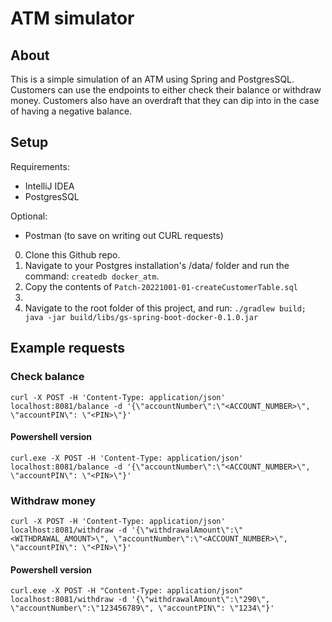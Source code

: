 # ATM simulator

## About

This is a simple simulation of an ATM using Spring and PostgresSQL. Customers can use the endpoints to either check
their balance or withdraw money. Customers also have an overdraft that they can dip into in the case of having a 
negative balance.

## Setup

Requirements:
* IntelliJ IDEA
* PostgresSQL

Optional:
* Postman (to save on writing out CURL requests)

0. Clone this Github repo.
1. Navigate to your Postgres installation's /data/ folder and run the command: ```createdb docker_atm```.
2. Copy the contents of `Patch-20221001-01-createCustomerTable.sql`
3. 
4. Navigate to the root folder of this project, and run: 
   ```./gradlew build; java -jar build/libs/gs-spring-boot-docker-0.1.0.jar```


## Example requests

### Check balance
```curl -X POST -H 'Content-Type: application/json' localhost:8081/balance -d '{\"accountNumber\":\"<ACCOUNT_NUMBER>\", \"accountPIN\": \"<PIN>\"}'```

#### Powershell version
```curl.exe -X POST -H 'Content-Type: application/json' localhost:8081/balance -d '{\"accountNumber\":\"<ACCOUNT_NUMBER>\", \"accountPIN\": \"<PIN>\"}'```

### Withdraw money
```curl -X POST -H 'Content-Type: application/json' localhost:8081/withdraw -d '{\"withdrawalAmount\":\"<WITHDRAWAL_AMOUNT>\", \"accountNumber\":\"<ACCOUNT_NUMBER>\", \"accountPIN\": \"<PIN>\"}'```

#### Powershell version
```curl.exe -X POST -H "Content-Type: application/json" localhost:8081/withdraw -d '{\"withdrawalAmount\":\"290\", \"accountNumber\":\"123456789\", \"accountPIN\": \"1234\"}'```
